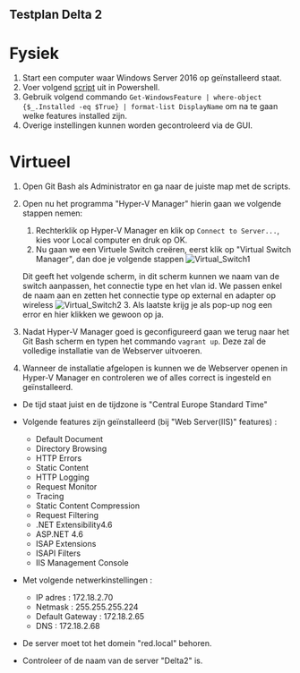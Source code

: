 ## Testplan Delta 2
# Fysiek
1. Start een computer waar Windows Server 2016 op geïnstalleerd staat.
2. Voer volgend [script]( https://github.com/HoGentTIN/p3ops-red/blob/master/Delta%202%20-%20Webserver/Scripts/Delta2.ps1) uit in Powershell.
3. Gebruik volgend commando `Get-WindowsFeature | where-object {$_.Installed -eq $True} | format-list DisplayName` om na te gaan welke features installed zijn.
4. Overige instellingen kunnen worden gecontroleerd via de GUI.
# Virtueel
1. Open Git Bash als Administrator en ga naar de juiste map met de scripts.
2. Open nu het programma "Hyper-V Manager" hierin gaan we volgende stappen nemen:
    1. Rechterklik op Hyper-V Manager en klik op `Connect to Server...`, kies voor Local computer en druk op OK. 
    2. Nu gaan we een Virtuele Switch creëren, eerst klik op "Virtual Switch Manager", dan doe je volgende stappen 
    ![Virtual_Switch1](https://github.com/HoGentTIN/p3ops-red/blob/master/Delta%202%20-%20Webserver/Testing/images/virtualswitch1.PNG)
      
      Dit geeft het volgende scherm, in dit scherm kunnen we naam van de switch aanpassen, het connectie type en het vlan id. We passen enkel de naam aan en zetten het connectie type op external en adapter op wireless ![Virtual_Switch2](https://github.com/HoGentTIN/p3ops-red/blob/master/Delta%202%20-%20Webserver/Testing/images/virtualswitch2.PNG)
    3. Als laatste krijg je als pop-up nog een error en hier klikken we gewoon op ja.
3. Nadat Hyper-V Manager goed is geconfigureerd gaan we terug naar het Git Bash scherm en typen het commando `vagrant up`. Deze zal de volledige installatie van de Webserver uitvoeren.
4. Wanneer de installatie afgelopen is kunnen we de Webserver openen in Hyper-V Manager en controleren we of alles correct is ingesteld en geïnstalleerd.

- De tijd staat juist en de tijdzone is "Central Europe Standard Time"
- Volgende features zijn geïnstalleerd (bij "Web Server(IIS)" features) :  
    + Default Document  
    + Directory Browsing  
    + HTTP Errors  
    + Static Content  
    + HTTP Logging  
    + Request Monitor  
    + Tracing  
    + Static Content Compression  
    + Request Filtering  
    + .NET Extensibility4.6  
    + ASP.NET 4.6  
    + ISAP Extensions  
    + ISAPI Filters  
    + IIS Management Console  
    
 - Met volgende netwerkinstellingen :
    + IP adres : 172.18.2.70
    + Netmask : 255.255.255.224
    + Default Gateway : 172.18.2.65
    + DNS : 172.18.2.68
    
  - De server moet tot het domein "red.local" behoren.
  
  - Controleer of de naam van de server "Delta2" is.
     





